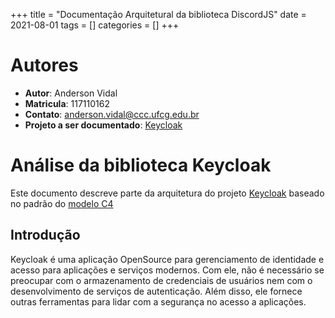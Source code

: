 +++
title = "Documentação Arquitetural da biblioteca DiscordJS"
date = 2021-08-01
tags = []
categories = []
+++

# Autores

- **Autor**: Anderson Vidal
- **Matricula**: 117110162
- **Contato**: anderson.vidal@ccc.ufcg.edu.br
- **Projeto a ser documentado**: [Keycloak](https://github.com/keycloak/keycloak)

# Análise da biblioteca Keycloak

Este documento descreve parte da arquitetura do projeto [Keycloak](https://github.com/keycloak/keycloak) baseado no padrão do [modelo C4](https://c4model.com/)

## Introdução

Keycloak é uma aplicação OpenSource para gerenciamento de identidade e acesso para aplicações e serviços modernos. Com ele, não é necessário se preocupar com o armazenamento de credenciais de usuários nem com o desenvolvimento de serviços de autenticação. Além disso, ele fornece outras ferramentas para lidar com a segurança no acesso a aplicações.
